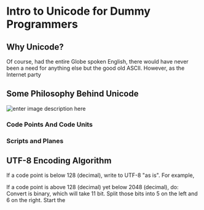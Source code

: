 # Intro to Unicode for Dummy Programmers

## Why Unicode?

Of course, had the entire Globe spoken English, there would have never been a need for anything else but the good old ASCII. However, as the Internet party

## Some Philosophy Behind Unicode

![enter image description here](https://lh3.googleusercontent.com/driTrANKja0TwszTgvDmmmLzRCryfCI5TGAj11gkI_PfxbNG3JVqszY282WWRLYdndv4AZL68Q9Q)


### Code Points And Code Units

### Scripts and Planes

## UTF-8 Encoding Algorithm

If  a code point is below 128 (decimal), write to UTF-8 "as is".
For example, 

If a code point is above 128 (decimal) yet below 2048 (decimal), do:
Convert is binary, which will take 11 bit.
Split those bits into 5 on the left and 6 on the right.
Start the 


<!--stackedit_data:
eyJoaXN0b3J5IjpbLTI1NDQ4NDkzNywtMjAxNjY4ODg4OSwxND
IyMTA3NDksOTg4ODI1OTY0LC0xNTg4Nzk2NjZdfQ==
-->